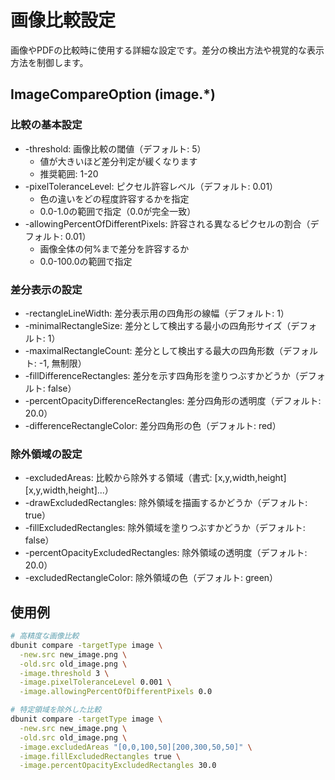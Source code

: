 # 画像比較設定

画像やPDFの比較時に使用する詳細な設定です。差分の検出方法や視覚的な表示方法を制御します。

## ImageCompareOption (image.*)

### 比較の基本設定
* -threshold: 画像比較の閾値（デフォルト: 5）
  - 値が大きいほど差分判定が緩くなります
  - 推奨範囲: 1-20
* -pixelToleranceLevel: ピクセル許容レベル（デフォルト: 0.01）
  - 色の違いをどの程度許容するかを指定
  - 0.0-1.0の範囲で指定（0.0が完全一致）
* -allowingPercentOfDifferentPixels: 許容される異なるピクセルの割合（デフォルト: 0.01）
  - 画像全体の何%まで差分を許容するか
  - 0.0-100.0の範囲で指定

### 差分表示の設定
* -rectangleLineWidth: 差分表示用の四角形の線幅（デフォルト: 1）
* -minimalRectangleSize: 差分として検出する最小の四角形サイズ（デフォルト: 1）
* -maximalRectangleCount: 差分として検出する最大の四角形数（デフォルト: -1, 無制限）
* -fillDifferenceRectangles: 差分を示す四角形を塗りつぶすかどうか（デフォルト: false）
* -percentOpacityDifferenceRectangles: 差分四角形の透明度（デフォルト: 20.0）
* -differenceRectangleColor: 差分四角形の色（デフォルト: red）

### 除外領域の設定
* -excludedAreas: 比較から除外する領域（書式: [x,y,width,height][x,y,width,height]...）
* -drawExcludedRectangles: 除外領域を描画するかどうか（デフォルト: true）
* -fillExcludedRectangles: 除外領域を塗りつぶすかどうか（デフォルト: false）
* -percentOpacityExcludedRectangles: 除外領域の透明度（デフォルト: 20.0）
* -excludedRectangleColor: 除外領域の色（デフォルト: green）

## 使用例
```bash
# 高精度な画像比較
dbunit compare -targetType image \
  -new.src new_image.png \
  -old.src old_image.png \
  -image.threshold 3 \
  -image.pixelToleranceLevel 0.001 \
  -image.allowingPercentOfDifferentPixels 0.0

# 特定領域を除外した比較
dbunit compare -targetType image \
  -new.src new_image.png \
  -old.src old_image.png \
  -image.excludedAreas "[0,0,100,50][200,300,50,50]" \
  -image.fillExcludedRectangles true \
  -image.percentOpacityExcludedRectangles 30.0